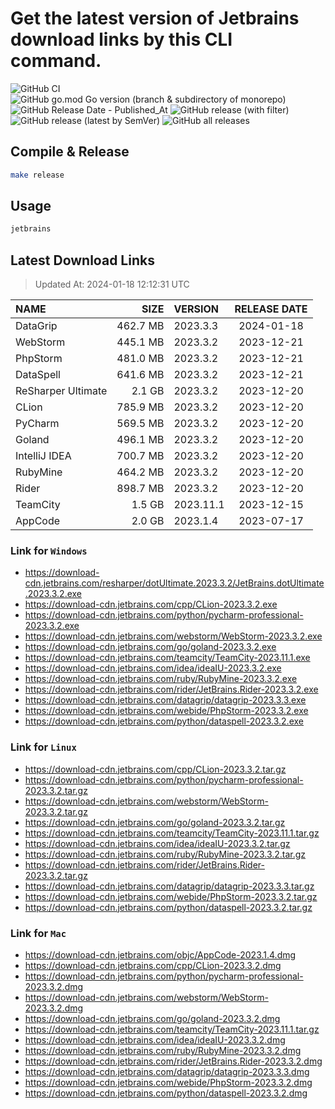 # Get the latest version of Jetbrains download links by this CLI command.

![GitHub CI](https://github.com/designinlife/jetbrains/actions/workflows/ci.yml/badge.svg)
![GitHub go.mod Go version (branch & subdirectory of monorepo)](https://img.shields.io/github/go-mod/go-version/designinlife/jetbrains/master)
![GitHub Release Date - Published_At](https://img.shields.io/github/release-date/designinlife/jetbrains)
![GitHub release (with filter)](https://img.shields.io/github/v/release/designinlife/jetbrains)
![GitHub release (latest by SemVer)](https://img.shields.io/github/downloads/designinlife/jetbrains/v1.1.10/total)
![GitHub all releases](https://img.shields.io/github/downloads/designinlife/jetbrains/total)

## Compile & Release

```bash
make release
```

## Usage

```bash
jetbrains
```

## Latest Download Links

> Updated At: 2024-01-18 12:12:31 UTC

| NAME | SIZE | VERSION | RELEASE DATE |
| :-- | --: | :-- | :--: |
| DataGrip | 462.7 MB | 2023.3.3 | 2024-01-18 |
| WebStorm | 445.1 MB | 2023.3.2 | 2023-12-21 |
| PhpStorm | 481.0 MB | 2023.3.2 | 2023-12-21 |
| DataSpell | 641.6 MB | 2023.3.2 | 2023-12-21 |
| ReSharper Ultimate | 2.1 GB | 2023.3.2 | 2023-12-20 |
| CLion | 785.9 MB | 2023.3.2 | 2023-12-20 |
| PyCharm | 569.5 MB | 2023.3.2 | 2023-12-20 |
| Goland | 496.1 MB | 2023.3.2 | 2023-12-20 |
| IntelliJ IDEA | 700.7 MB | 2023.3.2 | 2023-12-20 |
| RubyMine | 464.2 MB | 2023.3.2 | 2023-12-20 |
| Rider | 898.7 MB | 2023.3.2 | 2023-12-20 |
| TeamCity | 1.5 GB | 2023.11.1 | 2023-12-15 |
| AppCode | 2.0 GB | 2023.1.4 | 2023-07-17 |

### Link for `Windows`

* <https://download-cdn.jetbrains.com/resharper/dotUltimate.2023.3.2/JetBrains.dotUltimate.2023.3.2.exe>
* <https://download-cdn.jetbrains.com/cpp/CLion-2023.3.2.exe>
* <https://download-cdn.jetbrains.com/python/pycharm-professional-2023.3.2.exe>
* <https://download-cdn.jetbrains.com/webstorm/WebStorm-2023.3.2.exe>
* <https://download-cdn.jetbrains.com/go/goland-2023.3.2.exe>
* <https://download-cdn.jetbrains.com/teamcity/TeamCity-2023.11.1.exe>
* <https://download-cdn.jetbrains.com/idea/ideaIU-2023.3.2.exe>
* <https://download-cdn.jetbrains.com/ruby/RubyMine-2023.3.2.exe>
* <https://download-cdn.jetbrains.com/rider/JetBrains.Rider-2023.3.2.exe>
* <https://download-cdn.jetbrains.com/datagrip/datagrip-2023.3.3.exe>
* <https://download-cdn.jetbrains.com/webide/PhpStorm-2023.3.2.exe>
* <https://download-cdn.jetbrains.com/python/dataspell-2023.3.2.exe>

### Link for `Linux`

* <https://download-cdn.jetbrains.com/cpp/CLion-2023.3.2.tar.gz>
* <https://download-cdn.jetbrains.com/python/pycharm-professional-2023.3.2.tar.gz>
* <https://download-cdn.jetbrains.com/webstorm/WebStorm-2023.3.2.tar.gz>
* <https://download-cdn.jetbrains.com/go/goland-2023.3.2.tar.gz>
* <https://download-cdn.jetbrains.com/teamcity/TeamCity-2023.11.1.tar.gz>
* <https://download-cdn.jetbrains.com/idea/ideaIU-2023.3.2.tar.gz>
* <https://download-cdn.jetbrains.com/ruby/RubyMine-2023.3.2.tar.gz>
* <https://download-cdn.jetbrains.com/rider/JetBrains.Rider-2023.3.2.tar.gz>
* <https://download-cdn.jetbrains.com/datagrip/datagrip-2023.3.3.tar.gz>
* <https://download-cdn.jetbrains.com/webide/PhpStorm-2023.3.2.tar.gz>
* <https://download-cdn.jetbrains.com/python/dataspell-2023.3.2.tar.gz>

### Link for `Mac`

* <https://download-cdn.jetbrains.com/objc/AppCode-2023.1.4.dmg>
* <https://download-cdn.jetbrains.com/cpp/CLion-2023.3.2.dmg>
* <https://download-cdn.jetbrains.com/python/pycharm-professional-2023.3.2.dmg>
* <https://download-cdn.jetbrains.com/webstorm/WebStorm-2023.3.2.dmg>
* <https://download-cdn.jetbrains.com/go/goland-2023.3.2.dmg>
* <https://download-cdn.jetbrains.com/teamcity/TeamCity-2023.11.1.tar.gz>
* <https://download-cdn.jetbrains.com/idea/ideaIU-2023.3.2.dmg>
* <https://download-cdn.jetbrains.com/ruby/RubyMine-2023.3.2.dmg>
* <https://download-cdn.jetbrains.com/rider/JetBrains.Rider-2023.3.2.dmg>
* <https://download-cdn.jetbrains.com/datagrip/datagrip-2023.3.3.dmg>
* <https://download-cdn.jetbrains.com/webide/PhpStorm-2023.3.2.dmg>
* <https://download-cdn.jetbrains.com/python/dataspell-2023.3.2.dmg>
